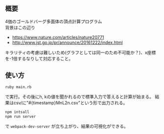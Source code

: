 ## 概要

4価のゴールドバーグ多面体の頂点計算プログラム  
背景はこの辺り
- https://www.nature.com/articles/nature20771
- http://www.jst.go.jp/pr/announce/20161222/index.html

キラリティの考慮は難しいため(グラフとしては同一のため不可能か？)、x座標を-1倍するなりして対応すること。

## 使い方
```
ruby main.rb
```
で実行。その後にh, kの値を聞かれるので標準入力で答えると計算が始まる。
結果はcsv/に"#{timestamp}MnL2n.csv"という形で出力される。

```sh
npm intsall
npm run server
```

で `webpack-dev-server` が立ち上がり、結果の可視化ができる。
